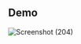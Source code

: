## Demo 
![Screenshot (204)](https://user-images.githubusercontent.com/69195262/173077849-caa194be-ec66-47a0-ad08-0db556bb18e7.png)
